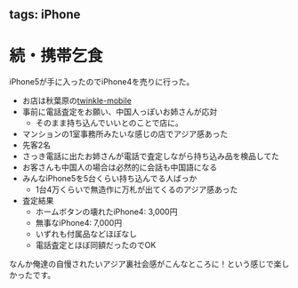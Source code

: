 tags: iPhone
---
# 続・携帯乞食

iPhone5が手に入ったのでiPhone4を売りに行った。

- お店は秋葉原の[twinkle-mobile](http://www.twinkle-mobile.com/)
- 事前に電話査定をお願い、中国人っぽいお姉さんが応対
    - そのまま持ち込んでいいとのことで店に。
- マンションの1室事務所みたいな感じの店でアジア感あった
- 先客2名
- さっき電話に出たお姉さんが電話で査定しながら持ち込み品を検品してた
- お客さんも中国人の場合は必然的に会話も中国語になる
- みんなiPhone5を5台くらい持ち込んでる人ばっか
    - 1台4万くらいで無造作に万札が出てくるのアジア感あった
- 査定結果
    - ホームボタンの壊れたiPhone4: 3,000円
    - 無事なiPhone4: 7,000円
    - いずれも付属品などほぼなし
    - 電話査定とほぼ同額だったのでOK

なんか俺達の自慢されたいアジア裏社会感がこんなところに！という感じで楽しかったです。
